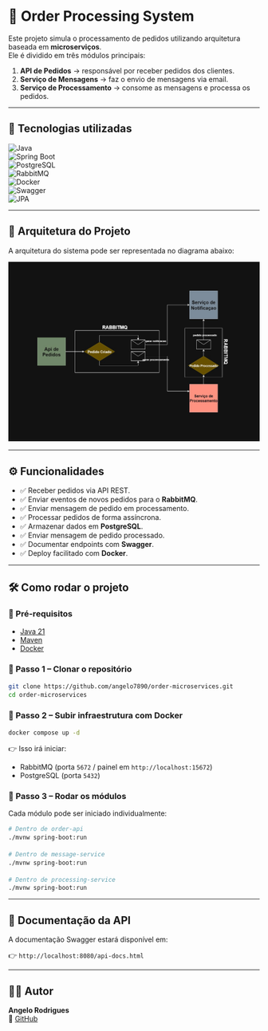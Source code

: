 # 🛒 Order Processing System

Este projeto simula o processamento de pedidos utilizando arquitetura baseada em **microserviços**.  
Ele é dividido em três módulos principais:  

1. **API de Pedidos** → responsável por receber pedidos dos clientes.  
2. **Serviço de Mensagens** → faz o envio de mensagens via email.  
3. **Serviço de Processamento** → consome as mensagens e processa os pedidos.  

---

## 🚀 Tecnologias utilizadas

![Java](https://img.shields.io/badge/Java-21-red?logo=openjdk)  
![Spring Boot](https://img.shields.io/badge/Spring%20Boot-3.x-brightgreen?logo=springboot)  
![PostgreSQL](https://img.shields.io/badge/PostgreSQL-15-blue?logo=postgresql)  
![RabbitMQ](https://img.shields.io/badge/RabbitMQ-3.x-orange?logo=rabbitmq)  
![Docker](https://img.shields.io/badge/Docker-✔-blue?logo=docker)  
![Swagger](https://img.shields.io/badge/Swagger-API%20Docs-brightgreen?logo=swagger)  
![JPA](https://img.shields.io/badge/JPA-Hibernate-brown?logo=hibernate)  

---

## 📂 Arquitetura do Projeto

A arquitetura do sistema pode ser representada no diagrama abaixo:

<p align="center">
  <img src="./doc/diagram.jpg" alt="Diagrama da Arquitetura" width="700"/>
</p>

---

## ⚙️ Funcionalidades
- ✅ Receber pedidos via API REST.  
- ✅ Enviar eventos de novos pedidos para o **RabbitMQ**.  
- ✅ Enviar mensagem de pedido em processamento.  
- ✅ Processar pedidos de forma assíncrona.  
- ✅ Armazenar dados em **PostgreSQL**.  
- ✅ Enviar mensagem de pedido processado.  
- ✅ Documentar endpoints com **Swagger**.  
- ✅ Deploy facilitado com **Docker**.  
 
---

## 🛠️ Como rodar o projeto

### 🔹 Pré-requisitos
- [Java 21](https://adoptium.net/)  
- [Maven](https://maven.apache.org/)  
- [Docker](https://www.docker.com/)  

### 🔹 Passo 1 – Clonar o repositório
```bash
git clone https://github.com/angelo7890/order-microservices.git
cd order-microservices
```

### 🔹 Passo 2 – Subir infraestrutura com Docker
```bash
docker compose up -d
```

👉 Isso irá iniciar:  
- RabbitMQ (porta `5672` / painel em `http://localhost:15672`)  
- PostgreSQL (porta `5432`)  

### 🔹 Passo 3 – Rodar os módulos
Cada módulo pode ser iniciado individualmente:  

```bash
# Dentro de order-api
./mvnw spring-boot:run

# Dentro de message-service
./mvnw spring-boot:run

# Dentro de processing-service
./mvnw spring-boot:run
```

---

## 📖 Documentação da API
A documentação Swagger estará disponível em:  

👉 `http://localhost:8080/api-docs.html`  

---

## 👨‍💻 Autor
**Angelo Rodrigues**    
📎 [GitHub](https://github.com/angelo7890)  
